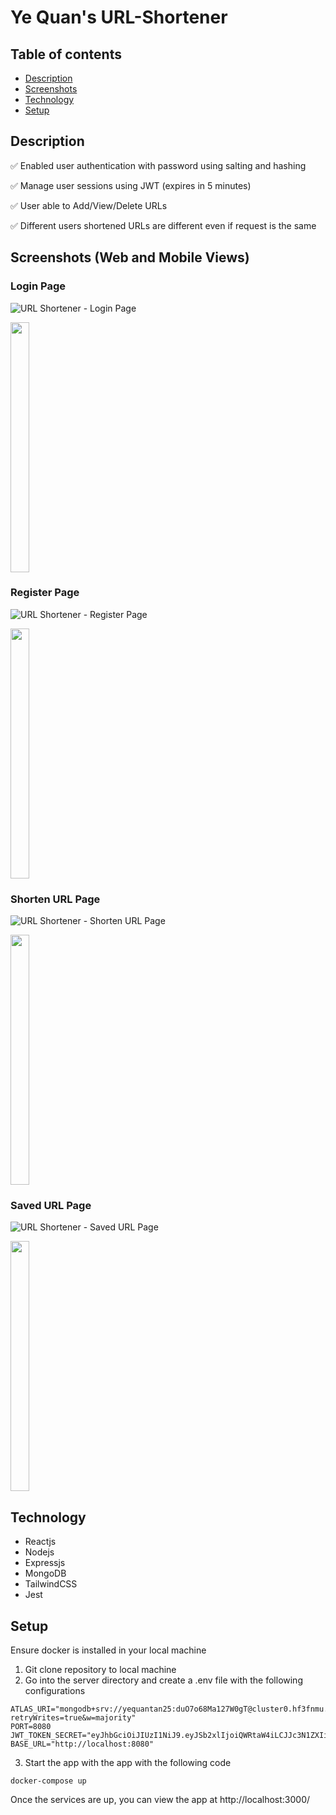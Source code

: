 # Ye Quan's URL-Shortener

## Table of contents

- [Description](#description)
- [Screenshots](#screenshots)
- [Technology](#technology)
- [Setup](#setup)

## Description
<p>✅ Enabled user authentication with password using salting and hashing</p>
<p>✅ Manage user sessions using JWT (expires in 5 minutes)</p>
<p>✅ User able to Add/View/Delete URLs</p>
<p>✅ Different users shortened URLs are different even if request is the same</p>

## Screenshots (Web and Mobile Views)

### Login Page
![URL Shortener - Login Page](https://i.imgur.com/1i9nSdC.jpg)
<p>
    <img src="https://i.imgur.com/8YOtwm5.jpg" width="24.5%" height="400px">
</p>

### Register Page
![URL Shortener - Register Page](https://i.imgur.com/1AUiIVz.jpg)
<p>
    <img src="https://i.imgur.com/ItgFC5k.jpg" width="24.5%" height="400px">
</p>

### Shorten URL Page
![URL Shortener - Shorten URL Page](https://i.imgur.com/w4tAQKC.jpg)
<p>
    <img src="https://i.imgur.com/R0jl69t.jpg" width="24.5%" height="400px">
</p>

### Saved URL Page
![URL Shortener - Saved URL Page](https://i.imgur.com/xa7NUsr.jpg)
<p>
    <img src="https://i.imgur.com/Q2xAuwH.jpg" width="24.5%" height="400px">
</p>

## Technology

- Reactjs
- Nodejs
- Expressjs
- MongoDB
- TailwindCSS
- Jest

## Setup

Ensure docker is installed in your local machine

1. Git clone repository to local machine
2. Go into the server directory and create a .env file with the following configurations

```
ATLAS_URI="mongodb+srv://yequantan25:duO7o68Ma127W0gT@cluster0.hf3fnmu.mongodb.net/?retryWrites=true&w=majority"
PORT=8080
JWT_TOKEN_SECRET="eyJhbGciOiJIUzI1NiJ9.eyJSb2xlIjoiQWRtaW4iLCJJc3N1ZXIiOiJJc3N1ZXIiLCJVc2VybmFtZSI6IkphdmFJblVzZSIsImV4cCI6MTY5MTIwOTk0NCwiaWF0IjoxNjkxMjA5OTQ0fQ.DXWo3VnxVVewuW38vCNwzyYXdjYeAlnbS7JKDJL2ajw"
BASE_URL="http://localhost:8080"
```

3. Start the app with the app with the following code
```
docker-compose up
```

Once the services are up, you can view the app at http://localhost:3000/
